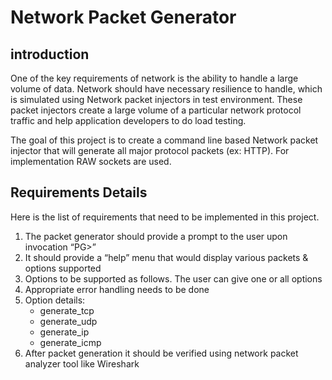 
# Network Packet Generator



## introduction

One of the key requirements of network is the ability to handle a large volume of data. Network should have necessary resilience to handle, which is simulated using Network packet injectors in test environment. These packet injectors create a large volume of a particular network protocol traffic and help application developers to do load testing. 

 

The goal of this project is to create a command line based Network packet injector that will generate all major protocol packets (ex: HTTP). For implementation RAW sockets are used.




## Requirements Details

Here is the list of requirements that need to be implemented in this project. 
1) The packet generator should provide a prompt to the user upon invocation “PG>”
2) It should provide a “help” menu that would display various packets & options supported
3) Options to be supported as follows. The user can give one or all options
4) Appropriate error handling needs to be done
5) Option details:
     - generate_tcp
     - generate_udp
     - generate_ip
     - generate_icmp
6) After packet generation it should be verified using network packet analyzer tool like Wireshark